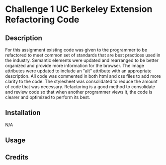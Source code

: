 # Challenge 1 UC Berkeley Extension Refactoring Code

## Description
For this assignment existing code was given to the programmer to be refactored to meet common set of standards that are best practices used in the industry.  Semantic elements were updated and rearranged to be better organized and provide more information for the browser.  The image attributes were updated to include an "alt" attribute with an appropriate description.  All code was commented in both html and css files to add more clarity to the code.  The stylesheet was consolidated to reduce the amount of code that was necessary.  Refactoring is a good method to consolidate and review code so that when another programmer views it, the code is clearer and optimized to perform its best. 

## Installation
N/A

## Usage

## Credits


